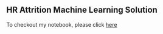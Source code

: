 ## HR Attrition Machine Learning Solution

 
To  checkout my notebook, please click [here](https://github.com/MBajajGit/HR_Employee_Attrition/blob/main/HR_Analytics.ipynb)
